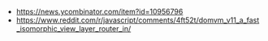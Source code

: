 - https://news.ycombinator.com/item?id=10956796
- https://www.reddit.com/r/javascript/comments/4ft52t/domvm_v11_a_fast_isomorphic_view_layer_router_in/
